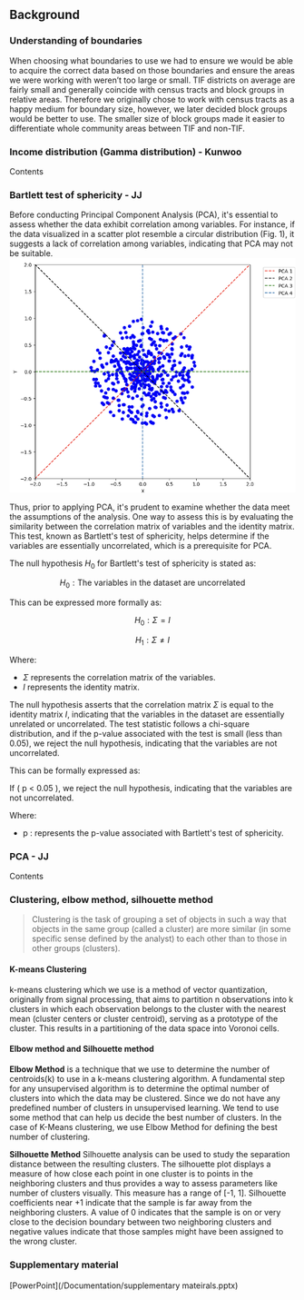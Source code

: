 ## Background
### Understanding of boundaries
When choosing what boundaries to use we had to ensure we would be able to acquire the correct data based on those boundaries and ensure the areas we were working with weren’t too large or small. TIF districts on average are fairly small and generally coincide with census tracts and block groups in relative areas. Therefore we originally chose to work with census tracts as a happy medium for boundary size, however, we later decided block groups would be better to use. The smaller size of block groups made it easier to differentiate whole community areas between TIF and non-TIF.

### Income distribution (Gamma distribution) - Kunwoo
Contents

### Bartlett test of sphericity - JJ
Before conducting Principal Component Analysis (PCA), it's essential to assess whether the data exhibit correlation among variables. For instance, if the data visualized in a scatter plot resemble a circular distribution (Fig. 1), it suggests a lack of correlation among variables, indicating that PCA may not be suitable.
![PCA Background](/_asset/img/Background/Background_PCA.png)

Thus, prior to applying PCA, it's prudent to examine whether the data meet the assumptions of the analysis. One way to assess this is by evaluating the similarity between the correlation matrix of variables and the identity matrix. This test, known as Bartlett's test of sphericity, helps determine if the variables are essentially uncorrelated, which is a prerequisite for PCA.

The null hypothesis $H_0$ for Bartlett's test of sphericity is stated as:

$$
H_0: \text{The variables in the dataset are uncorrelated}
$$

This can be expressed more formally as:

$$
H_0: \Sigma = I
$$

$$
H_1: \Sigma \neq I
$$

Where:
- $\Sigma$ represents the correlation matrix of the variables.
- $I$ represents the identity matrix.

The null hypothesis asserts that the correlation matrix $\Sigma$ is equal to the identity matrix $I$, indicating that the variables in the dataset are essentially unrelated or uncorrelated.
The test statistic follows a chi-square distribution, and if the p-value associated with the test is small (less than 0.05), we reject the null hypothesis, indicating that the variables are not uncorrelated.

This can be formally expressed as:


If \( p < 0.05 \), we reject the null hypothesis, indicating that the variables are not uncorrelated.

Where:
- p : represents the p-value associated with Bartlett's test of sphericity.




### PCA - JJ
Contents

### Clustering, elbow method, silhouette method
> Clustering is the task of grouping a set of objects in such a way that objects in the same group (called a cluster) are more similar (in some specific sense defined by the analyst) to each other than to those in other groups (clusters).

#### K-means Clustering
k-means clustering which we use is a method of vector quantization, originally from signal processing, that aims to partition n observations into k clusters in which each observation belongs to the cluster with the nearest mean (cluster centers or cluster centroid), serving as a prototype of the cluster. This results in a partitioning of the data space into Voronoi cells.

#### Elbow method and Silhouette method
**Elbow Method** is a technique that we use to determine the number of centroids(k) to use in a k-means clustering algorithm. A fundamental step for any unsupervised algorithm is to determine the optimal number of clusters into which the data may be clustered. Since we do not have any predefined number of clusters in unsupervised learning. We tend to use some method that can help us decide the best number of clusters.  In the case of K-Means clustering, we use Elbow Method for defining the best number of clustering. 
  
**Silhouette Method** 
Silhouette analysis can be used to study the separation distance between the resulting clusters. The silhouette plot displays a measure of how close each point in one cluster is to points in the neighboring clusters and thus provides a way to assess parameters like number of clusters visually. This measure has a range of [-1, 1]. Silhouette coefficients near +1 indicate that the sample is far away from the neighboring clusters. A value of 0 indicates that the sample is on or very close to the decision boundary between two neighboring clusters and negative values indicate that those samples might have been assigned to the wrong cluster.

### Supplementary material
[PowerPoint](/Documentation/supplementary mateirals.pptx)ㅤ
